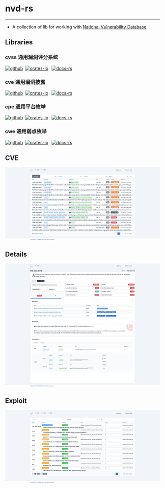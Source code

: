 # nvd-rs
---

- A collection of lib for working with [National Vulnerability Database](https://nvd.nist.gov/).

## Libraries

### cvss 通用漏洞评分系统

[![github]](https://github.com/emo-crab/nvd-rs)&ensp;[![crates-io]](https://crates.io/crates/nvd-cvss)
&ensp;[![docs-rs]](crate)

[github]: https://img.shields.io/badge/github-8da0cb?style=for-the-badge&labelColor=555555&logo=github

[crates-io]: https://img.shields.io/badge/crates.io-fc8d62?style=for-the-badge&labelColor=555555&logo=rust

[docs-rs]: https://img.shields.io/badge/docs.rs-66c2a5?style=for-the-badge&labelColor=555555&logo=docs.rs

### cve 通用漏洞披露

[![github]](https://github.com/emo-crab/nvd-rs)&ensp;[![crates-io]](https://crates.io/crates/nvd-cves)
&ensp;[![docs-rs]](crate)

[github]: https://img.shields.io/badge/github-8da0cb?style=for-the-badge&labelColor=555555&logo=github

[crates-io]: https://img.shields.io/badge/crates.io-fc8d62?style=for-the-badge&labelColor=555555&logo=rust

[docs-rs]: https://img.shields.io/badge/docs.rs-66c2a5?style=for-the-badge&labelColor=555555&logo=docs.rs

### cpe 通用平台枚举

[![github]](https://github.com/emo-crab/nvd-rs)&ensp;[![crates-io]](https://crates.io/crates/nvd-cpe)
&ensp;[![docs-rs]](crate)

[github]: https://img.shields.io/badge/github-8da0cb?style=for-the-badge&labelColor=555555&logo=github

[crates-io]: https://img.shields.io/badge/crates.io-fc8d62?style=for-the-badge&labelColor=555555&logo=rust

[docs-rs]: https://img.shields.io/badge/docs.rs-66c2a5?style=for-the-badge&labelColor=555555&logo=docs.rs

### cwe 通用弱点枚举

[![github]](https://github.com/emo-crab/nvd-rs)&ensp;[![crates-io]](https://crates.io/crates/nvd-cwe)
&ensp;[![docs-rs]](crate)

[github]: https://img.shields.io/badge/github-8da0cb?style=for-the-badge&labelColor=555555&logo=github

[crates-io]: https://img.shields.io/badge/crates.io-fc8d62?style=for-the-badge&labelColor=555555&logo=rust

[docs-rs]: https://img.shields.io/badge/docs.rs-66c2a5?style=for-the-badge&labelColor=555555&logo=docs.rs

## CVE

![CVE列表](docs/cve.png)

## Details

![CVE详情](docs/details.png)

## Exploit

![EXP列表](docs/exploit.png)
